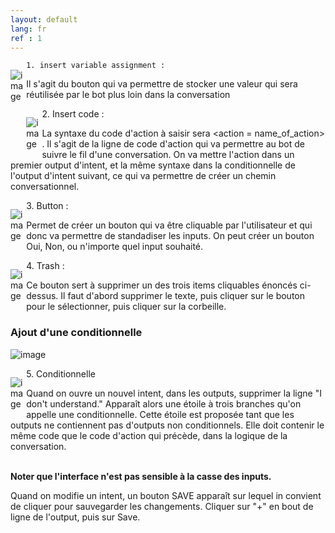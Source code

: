 ```yaml
---
layout: default
lang: fr
ref : 1
---
```

<div style="float:left;width:5%" markdown="1">

 ![image]({{site.images_path}}assignment.png) 
</div>

    1. insert variable assignment :
 
 Il s'agit du bouton qui va permettre de stocker une valeur qui sera réutilisée par le bot plus loin dans la conversation




<div style="float:left;width:5%" markdown="1">

 ![image]({{site.images_path}}chevrons.png) 
</div>
    2. Insert code :

La syntaxe du code d'action à saisir sera &#60;action = name_of_action&#62; . Il s'agit de la ligne de code d'action qui va permettre au bot de suivre le fil d'une conversation. On va mettre l'action dans un premier output d'intent, et la même syntaxe dans la conditionnelle de l'output d'intent suivant, ce qui va permettre de créer un chemin conversationnel.




<div style="float:left;width:5%" markdown="1">

 ![image]({{site.images_path}}category.png) 
</div>
    3. Button :

Permet de créer un bouton qui va être cliquable par l'utilisateur et qui donc va permettre de standadiser les inputs. On peut créer un bouton Oui, Non, ou n'importe quel input souhaité.



<div style="float:left;width:5%" markdown="1">

 ![image]({{site.images_path}}trash.png) 
</div>
    4. Trash :

Ce bouton sert à supprimer un des trois items cliquables énoncés ci-dessus. Il faut d'abord supprimer le texte, puis cliquer sur le bouton pour le sélectionner, puis cliquer sur la corbeille.



### Ajout d'une conditionnelle


![image]({{site.images_path}}conditional-in-output-options.png)

<div style="float:left;width:5%" markdown="1">

 ![image]({{site.images_path}}device_hub.png) 
</div>
    5. Conditionnelle 

Quand on ouvre un nouvel intent, dans les outputs, supprimer la ligne "I don't understand." Apparaît alors une étoile à trois branches qu'on appelle une conditionnelle. Cette étoile est proposée tant que les outputs ne contiennent pas d'outputs non conditionnels. Elle doit contenir le même code que le code d'action qui précède, dans la logique de la conversation.<br><br>

**Noter que l'interface n'est pas sensible à la casse des inputs.**

Quand on modifie un intent, un bouton SAVE apparaît sur lequel in convient de cliquer pour sauvegarder les changements. Cliquer sur "+" en bout de ligne de l'output, puis sur Save.


